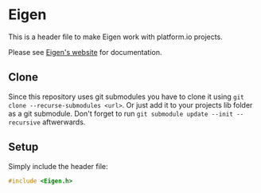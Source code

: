 # Eigen
This is a header file to make Eigen work with platform.io projects.

Please see [Eigen's website](https://eigen.tuxfamily.org/dox/index.html) for documentation.

## Clone

Since this repository uses git submodules you have to clone it using `git clone --recurse-submodules <url>`. Or just add it to your projects lib folder as a git submodule. Don't forget to run `git submodule update --init --recursive` aftwerwards.

## Setup

Simply include the header file:

```C++
#include <Eigen.h>
```
